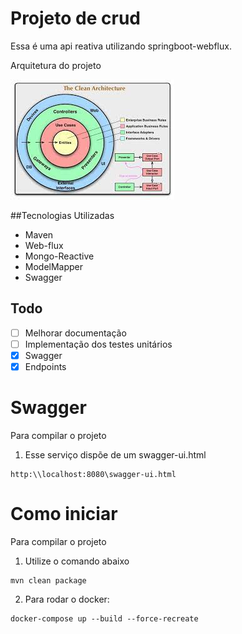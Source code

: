 # Projeto de crud

Essa é uma api reativa utilizando springboot-webflux.


Arquitetura do projeto

![Alt text](clean/download.jfif?raw=true "Clean Architecture")



##Tecnologias Utilizadas


* Maven
* Web-flux
* Mongo-Reactive
* ModelMapper
* Swagger

## Todo
- [ ] Melhorar documentação
- [ ] Implementação dos testes unitários
- [x] Swagger
- [x] Endpoints

# Swagger
Para compilar o projeto
1. Esse serviço dispõe de um swagger-ui.html
```
http:\\localhost:8080\swagger-ui.html
```


# Como iniciar
Para compilar o projeto
1. Utilize o comando abaixo
```
mvn clean package 
```


2. Para rodar o docker:
```
docker-compose up --build --force-recreate
```

